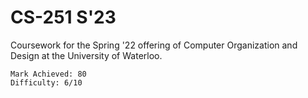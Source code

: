 # CS-251 S'23
Coursework for the Spring '22 offering of Computer Organization and Design at the University of Waterloo.
```
Mark Achieved: 80
Difficulty: 6/10
```
